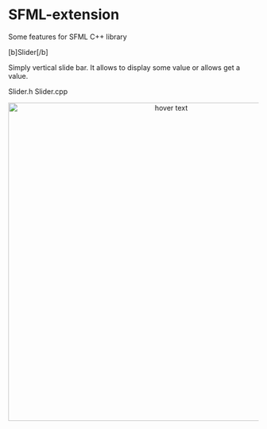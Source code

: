 # SFML-extension
Some features for SFML C++ library


[b]Slider[/b]

Simply vertical slide bar. It allows to display some value or allows get a value.

Slider.h
Slider.cpp


<p align="center">
  <img src="https://i.imgur.com/84if3Dp.gif" width="640" title="hover text">
</p>

